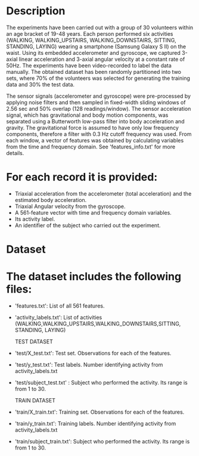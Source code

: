 
# Description

The experiments have been carried out with a group of 30 volunteers within an age bracket of 19-48 years. Each person performed six activities (WALKING, WALKING_UPSTAIRS, WALKING_DOWNSTAIRS, SITTING, STANDING, LAYING) wearing a smartphone (Samsung Galaxy S II) on the waist. Using its embedded accelerometer and gyroscope, we captured 3-axial linear acceleration and 3-axial angular velocity at a constant rate of 50Hz. The experiments have been video-recorded to label the data manually. The obtained dataset has been randomly partitioned into two sets, where 70% of the volunteers was selected for generating the training data and 30% the test data. 

The sensor signals (accelerometer and gyroscope) were pre-processed by applying noise filters and then sampled in fixed-width sliding windows of 2.56 sec and 50% overlap (128 readings/window). The sensor acceleration signal, which has gravitational and body motion components, was separated using a Butterworth low-pass filter into body acceleration and gravity. The gravitational force is assumed to have only low frequency components, therefore a filter with 0.3 Hz cutoff frequency was used. From each window, a vector of features was obtained by calculating variables from the time and frequency domain. See 'features_info.txt' for more details. 

For each record it is provided:
======================================

- Triaxial acceleration from the accelerometer (total acceleration) and the estimated body acceleration.
- Triaxial Angular velocity from the gyroscope. 
- A 561-feature vector with time and frequency domain variables. 
- Its activity label. 
- An identifier of the subject who carried out the experiment.


# Dataset

The dataset includes the following files:
=========================================

- 'features.txt': List of all 561 features.
- 'activity_labels.txt': List of activities (WALKING,WALKING_UPSTAIRS,WALKING_DOWNSTAIRS,SITTING, STANDING, LAYING)

   TEST DATASET
- 'test/X_test.txt': Test set. Observations for each of the features.
- 'test/y_test.txt': Test labels. Number identifying activity from activity_labels.txt
- 'test/subject_test.txt' : Subject who performed the activity. Its range is from 1 to 30. 

  TRAIN DATASET 
- 'train/X_train.txt': Training set. Observations for each of the features.
- 'train/y_train.txt': Training labels. Number identifying activity from activity_labels.txt
- 'train/subject_train.txt': Subject who performed the activity. Its range is from 1 to 30. 


